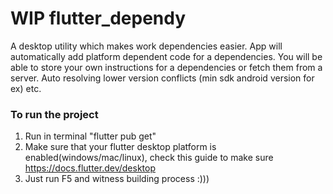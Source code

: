 # WIP flutter_dependy
A desktop utility which makes work dependencies easier. App will automatically add platform dependent code for a dependencies. You will be able to store your own instructions for a dependencies or fetch them from a server. Auto resolving lower version conflicts (min sdk android version for ex) etc.

### To run the project
1) Run in terminal "flutter pub get"
2) Make sure that your flutter desktop platform is enabled(windows/mac/linux), check this guide to make sure https://docs.flutter.dev/desktop
3) Just run F5 and witness building process :)))

